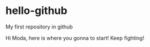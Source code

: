 # hello-github
My first repository in github

Hi Moda, here is where you gonna to start! Keep fighting! 
